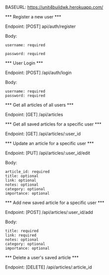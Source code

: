 BASEURL: https://unit4buildwk.herokuapp.com/


*** Register a new user ***
  
  Endpoint: [POST] api/auth/register
  
  Body:
  
    username: required
    
    password: required
  
  
*** User Login ***
  
  Endpoint: [POST] /api/auth/login
  
  Body:
  
    username: required
    password: required
    

*** Get all articles of all users ***
  
  Endpoint: [GET] /api/articles
  
  
*** Get all saved articles for a specific user *** 
  
  Endpoint: [GET] /api/articles/:user_id
  

 *** Update an article for a specific user ***
  
  Endpoint: [PUT] /api/articles/:user_id/edit
  
  Body:
  
    article_id: required
    title: optional
    link: optional
    notes: optional
    category: optional
    importance: optional
    

 *** Add new saved article for a specific user *** 
  
  Endpoint: [POST] /api/articles/:user_id/add
  
  Body:
  
    title: required
    link: required
    notes: optional
    category: optional
    importance: optional
    

 *** Delete a user's saved article *** 
  
  Endpoint: [DELETE] /api/articles/:article_id
  
  
  
